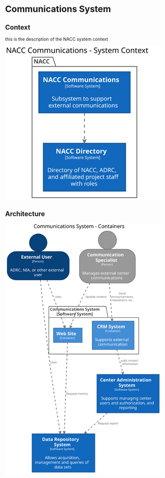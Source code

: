 # Communications System

## Context 

this is the description of the NACC system context

![Communications-Context-Diagram](images/structurizr-CommunicationsContext.svg)



## Architecture

![Communications-Container-Diagram](images/structurizr-CommunicationsContainers.svg)